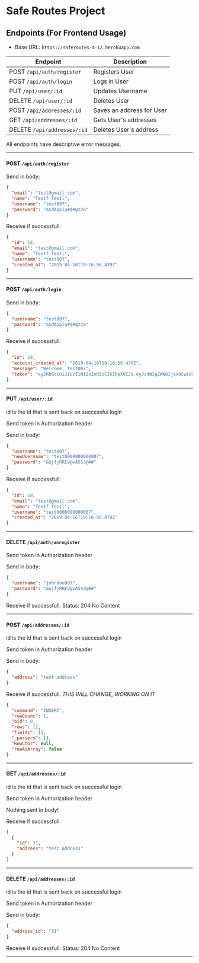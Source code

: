 # Safe Routes Project

## Endpoints (For Frontend Usage)

- Base URL: `https://saferoutes-4-12.herokuapp.com`

| Endpoint                    | Description               |
| --------------------------- | ------------------------- |
| POST `/api/auth/register`   | Registers User            |
| POST `/api/auth/login`      | Logs in User              |
| PUT `/api/user/:id`         | Updates Username          |
| DELETE `/api/user/:id`      | Deletes User              |
| POST `/api/addresses/:id`   | Saves an address for User |
| GET `/api/addresses/:id`    | Gets User's addresses     |
| DELETE `/api/addresses/:id` | Deletes User's address    |

All endpoints have descriptive error messages.

---

#### POST `/api/auth/register`

Send in body:

```json
{
  "email": "test@gmail.com",
  "name": "Testf Testl",
  "username": "test007",
  "password": "asdAppiu#$#@zz&"
}
```

Receive if successfull:

```json
{
  "id": 18,
  "email": "test@gmail.com",
  "name": "Testf Testl",
  "username": "test007",
  "created_at": "2019-04-16T19:16:56.470Z"
}
```

---

#### POST `/api/auth/login`

Send in body:

```json
{
  "username": "test007",
  "password": "asdAppiu#$#@zz&"
}
```

Receive if successfull:

```json
{
  "id": 18,
  "account_created_at": "2019-04-16T19:16:56.470Z",
  "message": "Welcome, test007",
  "token": "eyJhbGciOiJIUzI1NiIsInR5cCI6IkpXVCJ9.eyJzdWJqZWN0IjoxOCwidXNlciI6InRlc3QwMDciLCJpYXQiOjE1NTU0NDI2OTcsImV4cCI6MTU1NTUyOTA5N30.2-1CNnh-FRZ8HzVGj1ji2iHAu3YESqxlwQZQNp_nZaQ"
}
```

---

#### PUT `/api/user/:id`

id is the id that is sent back on successful login

Send token in Authorization header

Send in body:

```json
{
  "username": "test007",
  "newUsername": "test0000000000007",
  "password": "&&jfjRREv@vA553@##"
}
```

Receive if successfull:

```json
{
  "id": 18,
  "email": "test@gmail.com",
  "name": "Testf Testl",
  "username": "test0000000000007",
  "created_at": "2019-04-16T19:16:56.470Z"
}
```

---

#### DELETE `/api/auth/unregister`

Send token in Authorization header

Send in body:

```json
{
  "username": "johndoe007",
  "password": "&&jfjRREv@vA553@##"
}
```

Receive if successfull: Status: 204 No Content

---

#### POST `/api/addresses/:id`

id is the id that is sent back on successful login

Send token in Authorization header

Send in body:

```json
{
  "address": "test address"
}
```

Receive if successfull: _THIS WILL CHANGE, WORKING ON IT_

```json
{
  "command": "INSERT",
  "rowCount": 1,
  "oid": 0,
  "rows": [],
  "fields": [],
  "_parsers": [],
  "RowCtor": null,
  "rowAsArray": false
}
```

---

#### GET `/api/addresses/:id`

id is the id that is sent back on successful login

Send token in Authorization header

Nothing sent in body!

Receive if successfull:

```json
[
  {
    "id": 31,
    "address": "test address"
  }
]
```

---

#### DELETE `/api/addresses/:id`

id is the id that is sent back on successful login

Send token in Authorization header

Send in body:

```json
{
  "address_id": "31"
}
```

Receive if successfull: Status: 204 No Content

---
